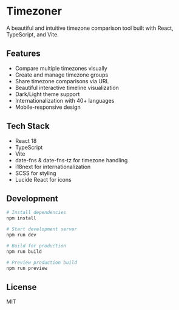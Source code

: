 # Timezoner

A beautiful and intuitive timezone comparison tool built with React, TypeScript, and Vite.

## Features

- Compare multiple timezones visually
- Create and manage timezone groups
- Share timezone comparisons via URL
- Beautiful interactive timeline visualization
- Dark/Light theme support
- Internationalization with 40+ languages
- Mobile-responsive design

## Tech Stack

- React 18
- TypeScript
- Vite
- date-fns & date-fns-tz for timezone handling
- i18next for internationalization
- SCSS for styling
- Lucide React for icons

## Development

```bash
# Install dependencies
npm install

# Start development server
npm run dev

# Build for production
npm run build

# Preview production build
npm run preview
```

## License

MIT